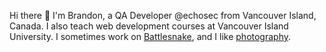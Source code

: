 Hi there 👋 I'm Brandon, a QA Developer @echosec from Vancouver Island, Canada. I also teach web development courses at Vancouver Island University. I sometimes work on [Battlesnake](https://play.battlesnake.com), and I like [photography](https://brandonb.ca/photos).
